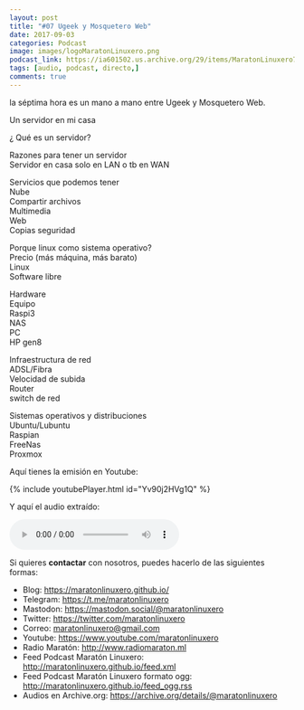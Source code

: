```yaml
---
layout: post
title: "#07 Ugeek y Mosquetero Web"
date: 2017-09-03
categories: Podcast
image: images/logoMaratonLinuxero.png
podcast_link: https://ia601502.us.archive.org/29/items/MaratonLinuxero7UgeekYMosqueteroWeb/Marat%C3%B3n%20Linuxero%207%20Ugeek%20y%20Mosquetero%20Web.mp3
tags: [audio, podcast, directo,]
comments: true
---
```


la séptima hora es un mano a mano entre Ugeek y Mosquetero Web.

Un servidor en mi casa 

¿ Qué es un servidor? 

Razones para tener un servidor  
Servidor en casa solo en LAN o tb en WAN  

Servicios que podemos tener  
  Nube  
  Compartir archivos  
  Multimedia  
  Web  
  Copias seguridad  

Porque linux como sistema operativo?   
  Precio (más máquina, más barato)   
  Linux  
  Software libre  

Hardware  
  Equipo  
    Raspi3  
    NAS  
    PC  
    HP gen8  
    
  Infraestructura de red  
    ADSL/Fibra  
      Velocidad de subida  
    Router  
    switch de red  

Sistemas operativos y distribuciones  
  Ubuntu/Lubuntu  
  Raspian  
  FreeNas  
  Proxmox  

Aquí tienes la emisión en Youtube: 

{% include youtubePlayer.html id="Yv90j2HVg1Q" %}

Y aquí el audio extraído:

<audio controls>
  <source src="https://ia601502.us.archive.org/29/items/MaratonLinuxero7UgeekYMosqueteroWeb/Marat%C3%B3n%20Linuxero%207%20Ugeek%20y%20Mosquetero%20Web.mp3" type="audio/mpeg">
</audio>

Si quieres **contactar** con nosotros, puedes hacerlo de las siguientes formas:

+ Blog: <https://maratonlinuxero.github.io/>
+ Telegram: <https://t.me/maratonlinuxero>
+ Mastodon: <https://mastodon.social/@maratonlinuxero>
+ Twitter: <https://twitter.com/maratonlinuxero>
+ Correo: <maratonlinuxero@gmail.com>
+ Youtube: <https://www.youtube.com/maratonlinuxero>
+ Radio Maratón: <http://www.radiomaraton.ml>
+ Feed Podcast Maratón Linuxero: <http://maratonlinuxero.github.io/feed.xml>
+ Feed Podcast Maratón Linuxero formato ogg: <http://maratonlinuxero.github.io/feed_ogg.rss>
+ Audios en Archive.org: <https://archive.org/details/@maratonlinuxero>

